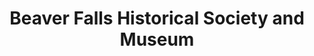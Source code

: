 ---
layout: repo
title: "Beaver Falls Historical Society and Museum"
id: 13142
permalink: repos/13142/
---
